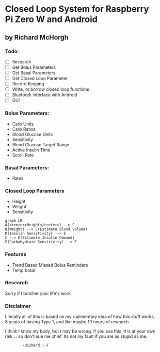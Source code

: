 
# Closed Loop System for Raspberry Pi Zero W and Android
## by Richard McHorgh
  
### Todo:
- [ ] Research
- [ ] Get Bolus Parameters
- [ ] Get Basal Parameters
- [ ] Get Closed Loop Parameter
- [ ] Record Keeping
- [ ] Write, or borrow closed loop functions
- [ ] Bluetooth Interface with Android
- [ ] GUI

### Bolus Parameters:
- Carb Units
- Carb Ratios
- Blood Glucose Units
- Sensitivity
- Blood Glucose Target Range
- Active Insulin Time  
- Scroll Rate

### Basal Parameters:
- Rates

### Closed Loop Parameters
- Height
- Weight
- Sensitivity

```mermaid
graph LR
A(<center>Height</center>) --> C
B(Weight) --> C(Estimate Blood Volume)
D(Insulin Sensitivity) --> E
C --> E(Estimate Insulin Demand)
F(Carbohydrate Sensitivity) --> E
```

### Features
- Trend Based Missed Bolus Reminders 
- Temp basal

### Research
Sorry if I butcher your life's work 

### Disclaimer
Literally all of this is based on my rudimentary idea of how this stuff works, 8 years of having Type 1, and like maybe 10 hours of research.

I think I know my body, but I may be wrong. If you use this, it is at your own risk ... so don't sue me chief. Its not my fault if you are as stupid as me. 
			
			-Richard :-)